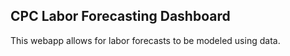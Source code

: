 ## CPC Labor Forecasting Dashboard ##

This webapp allows for labor forecasts to be modeled using data.